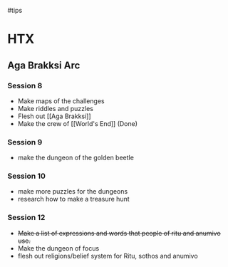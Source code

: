 #tips 
# HTX
## Aga Brakksi Arc
### Session 8
- Make maps of the challenges
- Make riddles and puzzles
- Flesh out [[Aga Brakksi]]
- Make the crew of [[World's End]] (Done)

### Session 9
- make the dungeon of the golden beetle

### Session 10
- make more puzzles for the dungeons
- research how to make a treasure hunt

### Session 12
- ~~Make a list of expressions and words that people of ritu and anumivo use.~~
- Make the dungeon of focus
- flesh out religions/belief system for Ritu, sothos and anumivo